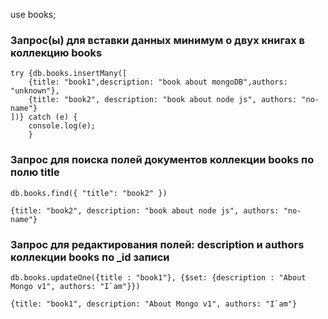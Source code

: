 use books;

### Запрос(ы) для вставки данных минимум о двух книгах в коллекцию books

    try {db.books.insertMany([
        {title: "book1",description: "book about mongoDB",authors: "unknown"},
        {title: "book2", description: "book about node js", authors: "no-name"}
    ])} catch (e) {
        console.log(e);
        }

### Запрос для поиска полей документов коллекции books по полю title

    db.books.find({ "title": "book2" })

    {title: "book2", description: "book about node js", authors: "no-name"}

### Запрос для редактирования полей: description и authors коллекции books по \_id записи

    db.books.updateOne({title : "book1"}, {$set: {description : "About Mongo v1", authors: "I`am"}})

    {title: "book1", description: "About Mongo v1", authors: "I`am"}
